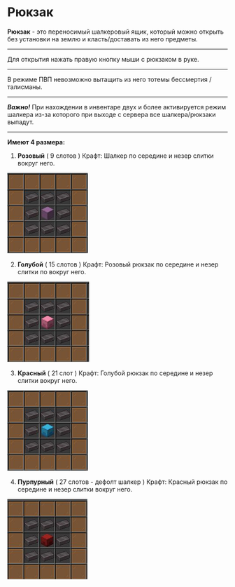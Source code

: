 # Рюкзак
**Рюкзак** - это переносимый шалкеровый ящик, который можно открыть без установки на землю и класть/доставать из него предметы.
___
Для открытия нажать правую кнопку мыши с рюкзаком в руке.
___
В режиме ПВП невозможно вытащить из него тотемы бессмертия / талисманы.
___
***Важно!*** При нахождении в инвентаре двух и более активируется режим шалкера из-за которого при выходе с сервера все шалкера/рюкзаки выпадут.
___
**Имеют 4 размера:**
1. **Розовый** ( 9 слотов ) Крафт: Шалкер по середине и незер слитки вокруг него.

![розовый](https://github.com/EazyPizyy/wiki/blob/b2b89e2370fbc573a03f6cc56e4204241c12b97a/assets/1.jpg)

2. **Голубой** ( 15 слотов ) Крафт: Розовый рюкзак по середине и незер слитки по вокруг него.

![Голубой рюкзак](./assets/2.jpg)

3. **Красный** ( 21 слот ) Крафт: Голубой рюкзак по середине и незер слитки вокруг него.

![Красный рюкзак](./assets/3.jpg)

4. **Пурпурный** ( 27 слотов - дефолт шалкер ) Крафт: Красный рюкзак по середине и незер слитки вокруг него.

![Пурпурный рюкзак](./assets/4.jpg)
